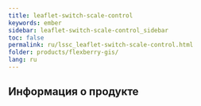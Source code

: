 ```yaml
---
title: leaflet-switch-scale-control
keywords: ember
sidebar: leaflet-switch-scale-control_sidebar
toc: false
permalink: ru/lssc_leaflet-switch-scale-control.html
folder: products/flexberry-gis/
lang: ru
---
```


## Информация о продукте
